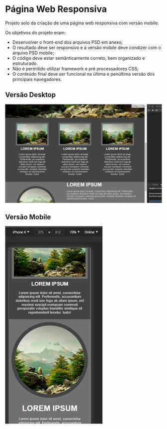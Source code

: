 <h1> Página Web Responsiva </h1>
<p>Projeto solo da criação de uma página web responsiva com versão mobile. </p>
<p>Os objetivos do projeto eram:
  <ul>
    <li>Desenvolver o front-end dos arquivos PSD em anexo;
    <li>O resultado deve ser responsivo e a versão mobile deve condizer com o arquivo PSD mobile;
    <li>O código deve estar semânticamente correto, bem organizado e estruturado.
    <li>Não é permitido utilizar framework e pré processadores CSS;
    <li>O conteúdo final deve ser funcional na última e penúltima versão dos principais navegadores.
  </ul>
  </p>
 <p>
<h2>Versão Desktop</h2>
<img src="https://github.com/HandreMelo/responsive-webpage-sample1/blob/main/other/desktop.jpg?raw=true" alt="Print da página versão Desktop"></img>
</p>
<p>
<h2>Versão Mobile</h2>
<img src="https://github.com/HandreMelo/responsive-webpage-sample1/blob/main/other/mobile.jpg?raw=true" alt="Print da página versão Mobile"></img>
</p>
